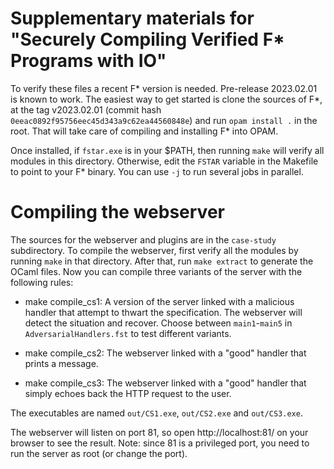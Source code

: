 Supplementary materials for "Securely Compiling Verified F\* Programs with IO"
==============================================================================

To verify these files a recent F\* version is needed. Pre-release
2023.02.01 is known to work. The easiest way to get started is
clone the sources of F\*, at the tag v2023.02.01 (commit hash
`0eeac0892f95756eec45d343a9c62ea44560848e`) and run `opam install .` in
the root. That will take care of compiling and installing F\* into OPAM.

Once installed, if `fstar.exe` is in your $PATH, then running `make`
will verify all modules in this directory. Otherwise, edit the `FSTAR`
variable in the Makefile to point to your F\* binary. You can use `-j`
to run several jobs in parallel.

Compiling the webserver
=======================

The sources for the webserver and plugins are in the `case-study`
subdirectory. To compile the webserver, first verify all the modules
by running `make` in that directory. After that, run `make extract` to
generate the OCaml files. Now you can compile three variants of the
server with the following rules:

  - make compile_cs1: A version of the server linked with a malicious
    handler that attempt to thwart the specification. The webserver will
    detect the situation and recover. Choose between `main1`-`main5` in
    `AdversarialHandlers.fst` to test different variants.

  - make compile_cs2: The webserver linked with a "good" handler that
    prints a message.

  - make compile_cs3: The webserver linked with a "good" handler that
    simply echoes back the HTTP request to the user.

The executables are named `out/CS1.exe`, `out/CS2.exe` and `out/CS3.exe`.

The webserver will listen on port 81, so open http://localhost:81/ on your
browser to see the result. Note: since 81 is a privileged port, you
need to run the server as root (or change the port).
